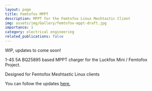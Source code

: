 ```yaml
---
layout: page
title: Femtofox MPPT
description: MPPT for the Femtofox Linux Meshtastic Client
img: assets/img/Gallery/femtofox-mppt-draft.jpg
importance: 1
category: electrical engineering
related_publications: false
---
```

WIP, updates to come soon!

1-4S 5A BQ25895 based MPPT charger for the Luckfox Mini / Femtofox Project. 

Designed for Femtofox Meshtastic Linux clients

You can follow the updates <a href="https://github.com/eigenlucy/femtofox-mppt">here.</a> 

